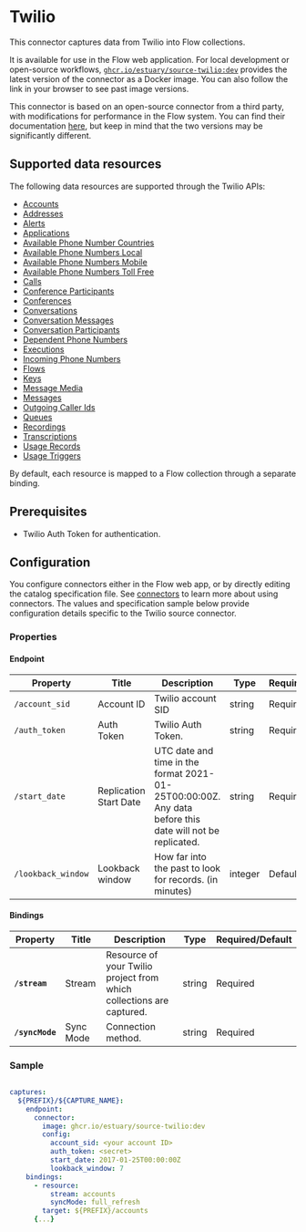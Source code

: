 # Twilio

This connector captures data from Twilio into Flow collections.

It is available for use in the Flow web application. For local development or open-source workflows, [`ghcr.io/estuary/source-twilio:dev`](https://ghcr.io/estuary/source-twilio:dev) provides the latest version of the connector as a Docker image. You can also follow the link in your browser to see past image versions.

This connector is based on an open-source connector from a third party, with modifications for performance in the Flow system.
You can find their documentation [here](https://docs.airbyte.com/integrations/sources/twilio/),
but keep in mind that the two versions may be significantly different.

## Supported data resources

The following data resources are supported through the Twilio APIs:

* [Accounts](https://www.twilio.com/docs/usage/api/account#read-multiple-account-resources)
* [Addresses](https://www.twilio.com/docs/usage/api/address#read-multiple-address-resources)
* [Alerts](https://www.twilio.com/docs/usage/monitor-alert#read-multiple-alert-resources)
* [Applications](https://www.twilio.com/docs/usage/api/applications#read-multiple-application-resources)
* [Available Phone Number Countries](https://www.twilio.com/docs/phone-numbers/api/availablephonenumber-resource#read-a-list-of-countries)
* [Available Phone Numbers Local](https://www.twilio.com/docs/phone-numbers/api/availablephonenumberlocal-resource#read-multiple-availablephonenumberlocal-resources)
* [Available Phone Numbers Mobile](https://www.twilio.com/docs/phone-numbers/api/availablephonenumber-mobile-resource#read-multiple-availablephonenumbermobile-resources)
* [Available Phone Numbers Toll Free](https://www.twilio.com/docs/phone-numbers/api/availablephonenumber-tollfree-resource#read-multiple-availablephonenumbertollfree-resources)
* [Calls](https://www.twilio.com/docs/voice/api/call-resource#create-a-call-resource)
* [Conference Participants](https://www.twilio.com/docs/voice/api/conference-participant-resource#read-multiple-participant-resources)
* [Conferences](https://www.twilio.com/docs/voice/api/conference-resource#read-multiple-conference-resources)
* [Conversations](https://www.twilio.com/docs/conversations/api/conversation-resource#read-multiple-conversation-resources)
* [Conversation Messages](https://www.twilio.com/docs/conversations/api/conversation-message-resource#list-all-conversation-messages)
* [Conversation Participants](https://www.twilio.com/docs/conversations/api/conversation-participant-resource)
* [Dependent Phone Numbers](https://www.twilio.com/docs/usage/api/address?code-sample=code-list-dependent-pns-subresources&code-language=curl&code-sdk-version=json#instance-subresources)
* [Executions](https://www.twilio.com/docs/phone-numbers/api/incomingphonenumber-resource#read-multiple-incomingphonenumber-resources)
* [Incoming Phone Numbers](https://www.twilio.com/docs/phone-numbers/api/incomingphonenumber-resource#read-multiple-incomingphonenumber-resources)
* [Flows](https://www.twilio.com/docs/studio/rest-api/flow#read-a-list-of-flows)
* [Keys](https://www.twilio.com/docs/usage/api/keys#read-a-key-resource)
* [Message Media](https://www.twilio.com/docs/sms/api/media-resource#read-multiple-media-resources)
* [Messages](https://www.twilio.com/docs/sms/api/message-resource#read-multiple-message-resources)
* [Outgoing Caller Ids](https://www.twilio.com/docs/voice/api/outgoing-caller-ids#outgoingcallerids-list-resource)
* [Queues](https://www.twilio.com/docs/voice/api/queue-resource#read-multiple-queue-resources)
* [Recordings](https://www.twilio.com/docs/voice/api/recording#read-multiple-recording-resources)
* [Transcriptions](https://www.twilio.com/docs/voice/api/recording-transcription?code-sample=code-read-list-all-transcriptions&code-language=curl&code-sdk-version=json#read-multiple-transcription-resources)
* [Usage Records](https://www.twilio.com/docs/usage/api/usage-record#read-multiple-usagerecord-resources)
* [Usage Triggers](https://www.twilio.com/docs/usage/api/usage-trigger#read-multiple-usagetrigger-resources)

By default, each resource is mapped to a Flow collection through a separate binding.

## Prerequisites

* Twilio Auth Token for authentication.

## Configuration

You configure connectors either in the Flow web app, or by directly editing the catalog specification file.
See [connectors](../../../concepts/connectors.md#using-connectors) to learn more about using connectors. The values and specification sample below provide configuration details specific to the Twilio source connector.

### Properties

#### Endpoint

| Property | Title | Description | Type | Required/Default |
|---|---|---|---|---|
| `/account_sid` | Account ID | Twilio account SID | string | Required |
| `/auth_token` | Auth Token | Twilio Auth Token. | string | Required |
| `/start_date` | Replication Start Date | UTC date and time in the format 2021-01-25T00:00:00Z. Any data before this date will not be replicated. | string | Required |
| `/lookback_window` | Lookback window | How far into the past to look for records. (in minutes) | integer | Default |

#### Bindings

| Property | Title | Description | Type | Required/Default |
|---|---|---|---|---|
| **`/stream`** | Stream | Resource of your Twilio project from which collections are captured. | string | Required |
| **`/syncMode`** | Sync Mode | Connection method. | string | Required |

### Sample

```yaml

captures:
  ${PREFIX}/${CAPTURE_NAME}:
    endpoint:
      connector:
        image: ghcr.io/estuary/source-twilio:dev
        config:
          account_sid: <your account ID>
          auth_token: <secret>
          start_date: 2017-01-25T00:00:00Z
          lookback_window: 7
    bindings:
      - resource:
          stream: accounts
          syncMode: full_refresh
        target: ${PREFIX}/accounts
      {...}
```
